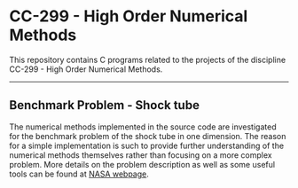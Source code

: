# CC-299 - High Order Numerical Methods
This repository contains C programs related to the projects of the discipline CC-299 - High Order Numerical Methods.

---

## Benchmark Problem - Shock tube
The numerical methods implemented in the source code are investigated for the benchmark problem of the shock tube in one dimension. The reason for a simple implementation is such to provide further understanding of the numerical methods themselves rather than focusing on a more complex problem. More details on the problem description as well as some useful tools can be found at [NASA webpage](https://www.grc.nasa.gov/WWW/wind/valid/stube/stube.html).
